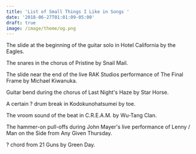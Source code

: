```yaml
---
title: 'List of Small Things I Like in Songs '
date: '2018-06-27T01:01:09-05:00'
draft: true
image: /image/theme/og.png
---
```

The slide at the beginning of the guitar solo in Hotel California by the Eagles.

The snares in the chorus of Pristine by Snail Mail.

The slide near the end of the live RAK Studios performance of The Final Frame by Michael Kiwanuka.

Guitar bend during the chorus of Last Night's Haze by Star Horse.

A certain ? drum break in Kodokunohatsumei by toe.

The vroom sound of the beat in C.R.E.A.M. by Wu-Tang Clan.

The hammer-on pull-offs during John Mayer's live performance of Lenny / Man on the Side from Any Given Thursday.

? chord from 21 Guns by Green Day.

